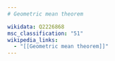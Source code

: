 ```yaml
---
# Geometric mean theorem

wikidata: Q2226868
msc_classification: "51"
wikipedia_links:
  - "[[Geometric mean theorem]]"
---
```

